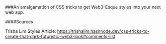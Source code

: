 ###An amalgamation of CSS tricks to get Web3-Esque styles into your next web app.

####Sources

Trisha Lim Styles Article:
https://trishalim.hashnode.dev/css-tricks-to-create-that-dark-futuristic-web3-look#comments-list


